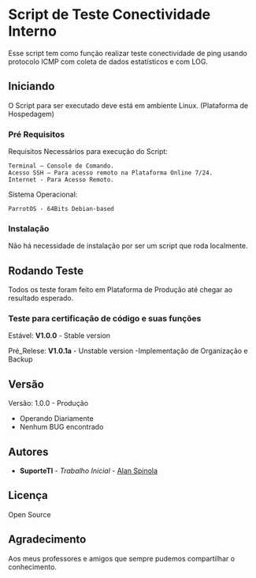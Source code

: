 # Script de Teste Conectividade Interno

Esse script tem como função realizar teste conectividade de ping usando protocolo ICMP com coleta de dados estatísticos e com LOG.

## Iniciando

O Script para ser executado deve está em ambiente Linux. (Plataforma de Hospedagem)

### Pré Requisitos

Requisitos Necessários para execução do Script:
```
Terminal – Console de Comando.
Acesso SSH – Para acesso remoto na Plataforma Online 7/24.
Internet - Para Acesso Remoto.
```

Sistema Operacional:
```
ParrotOS - 64Bits Debian-based
```

### Instalação

Não há necessidade de instalação por ser um script que roda localmente.

## Rodando Teste

Todos os teste foram feito em Plataforma de Produção até chegar ao resultado esperado.

### Teste para certificação de código e suas funções

Estável:
**V1.0.0** -  Stable version

Pré_Relese:
**V1.0.1a** - Unstable version
-Implementação de Organização e Backup

## Versão

Versão: 1.0.0 - Produção
* Operando Diariamente
* Nenhum BUG encontrado

## Autores

* **SuporteTI** - *Trabalho Inicial* - [Alan Spinola](https://www.alanspinola.store)

## Licença 

Open Source

## Agradecimento

Aos meus professores e amigos que sempre pudemos compartilhar o conhecimento.